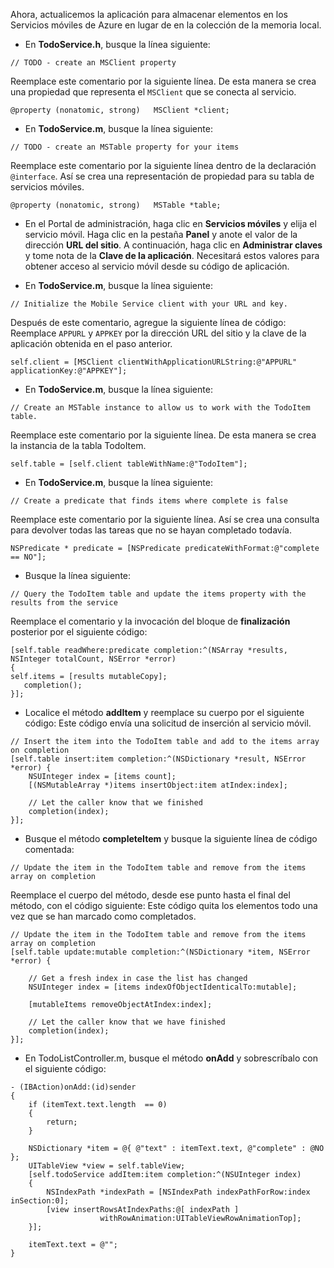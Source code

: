 
Ahora, actualicemos la aplicación para almacenar elementos en los Servicios móviles de Azure en lugar de en la colección de la memoria local.

* En **TodoService.h**, busque la línea siguiente:

```
// TODO - create an MSClient property
```

Reemplace este comentario por la siguiente línea. De esta manera se crea una propiedad que representa el `MSClient` que se conecta al servicio.

```
@property (nonatomic, strong)   MSClient *client;
```


* En **TodoService.m**, busque la línea siguiente:

```
// TODO - create an MSTable property for your items
```

Reemplace este comentario por la siguiente línea dentro de la declaración `@interface`. Así se crea una representación de propiedad para su tabla de servicios móviles.

```
@property (nonatomic, strong)   MSTable *table;
```


* En el Portal de administración, haga clic en **Servicios móviles** y elija el servicio móvil. Haga clic en la pestaña **Panel** y anote el valor de la dirección **URL del sitio**. A continuación, haga clic en **Administrar claves** y tome nota de la **Clave de la aplicación**. Necesitará estos valores para obtener acceso al servicio móvil desde su código de aplicación.


* En **TodoService.m**, busque la línea siguiente:

```
// Initialize the Mobile Service client with your URL and key.
```

Después de este comentario, agregue la siguiente línea de código: Reemplace `APPURL` y `APPKEY` por la dirección URL del sitio y la clave de la aplicación obtenida en el paso anterior.

```
self.client = [MSClient clientWithApplicationURLString:@"APPURL" applicationKey:@"APPKEY"];
```


* En **TodoService.m**, busque la línea siguiente:

```
// Create an MSTable instance to allow us to work with the TodoItem table.
```

Reemplace este comentario por la siguiente línea. De esta manera se crea la instancia de la tabla TodoItem.

```
self.table = [self.client tableWithName:@"TodoItem"];
```


* En **TodoService.m**, busque la línea siguiente:

```
// Create a predicate that finds items where complete is false
```

Reemplace este comentario por la siguiente línea. Así se crea una consulta para devolver todas las tareas que no se hayan completado todavía.

```
NSPredicate * predicate = [NSPredicate predicateWithFormat:@"complete == NO"];
```


* Busque la línea siguiente:

```
// Query the TodoItem table and update the items property with the results from the service
```

Reemplace el comentario y la invocación del bloque de **finalización** posterior por el siguiente código:

```
[self.table readWhere:predicate completion:^(NSArray *results, NSInteger totalCount, NSError *error)
{
self.items = [results mutableCopy];
   completion();
}];
```


* Localice el método **addItem** y reemplace su cuerpo por el siguiente código: Este código envía una solicitud de inserción al servicio móvil.

```
// Insert the item into the TodoItem table and add to the items array on completion
[self.table insert:item completion:^(NSDictionary *result, NSError *error) {
    NSUInteger index = [items count];
    [(NSMutableArray *)items insertObject:item atIndex:index];

    // Let the caller know that we finished
    completion(index);
}];
```


* Busque el método **completeItem** y busque la siguiente línea de código comentada:

```
// Update the item in the TodoItem table and remove from the items array on completion
```

Reemplace el cuerpo del método, desde ese punto hasta el final del método, con el código siguiente: Este código quita los elementos todo una vez que se han marcado como completados.

```
// Update the item in the TodoItem table and remove from the items array on completion
[self.table update:mutable completion:^(NSDictionary *item, NSError *error) {

    // Get a fresh index in case the list has changed
    NSUInteger index = [items indexOfObjectIdenticalTo:mutable];

    [mutableItems removeObjectAtIndex:index];

    // Let the caller know that we have finished
    completion(index);
}];
```


* En TodoListController.m, busque el método **onAdd** y sobrescríbalo con el siguiente código:

```
- (IBAction)onAdd:(id)sender
{
    if (itemText.text.length  == 0)
    {
        return;
    }

    NSDictionary *item = @{ @"text" : itemText.text, @"complete" : @NO };
    UITableView *view = self.tableView;
    [self.todoService addItem:item completion:^(NSUInteger index)
    {
        NSIndexPath *indexPath = [NSIndexPath indexPathForRow:index inSection:0];
        [view insertRowsAtIndexPaths:@[ indexPath ]
                    withRowAnimation:UITableViewRowAnimationTop];
    }];

    itemText.text = @"";
}
```

<!---HONumber=August15_HO6-->